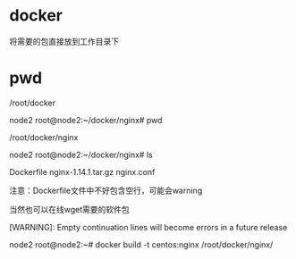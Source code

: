 # docker

将需要的包直接放到工作目录下

# pwd

/root/docker

node2 root@node2:~/docker/nginx# pwd

/root/docker/nginx

node2 root@node2:~/docker/nginx# ls

Dockerfile  nginx-1.14.1.tar.gz  nginx.conf

注意：Dockerfile文件中不好包含空行，可能会warning

当然也可以在线wget需要的软件包

[WARNING]: Empty continuation lines will become errors in a future release


node2 root@node2:~# docker build -t centos:nginx /root/docker/nginx/
